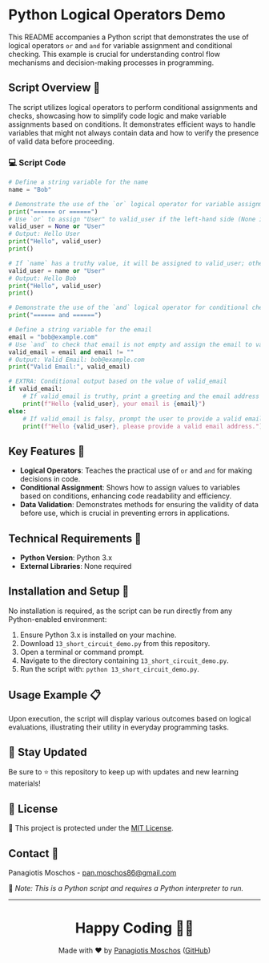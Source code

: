 
# Python Logical Operators Demo

This README accompanies a Python script that demonstrates the use of logical operators `or` and `and` for variable assignment and conditional checking. This example is crucial for understanding control flow mechanisms and decision-making processes in programming.

## Script Overview 📘

The script utilizes logical operators to perform conditional assignments and checks, showcasing how to simplify code logic and make variable assignments based on conditions. It demonstrates efficient ways to handle variables that might not always contain data and how to verify the presence of valid data before proceeding.

### :computer: Script Code

```python
# Define a string variable for the name
name = "Bob"

# Demonstrate the use of the `or` logical operator for variable assignment
print("====== or ======")
# Use `or` to assign "User" to valid_user if the left-hand side (None in this case) is falsy
valid_user = None or "User"
# Output: Hello User
print("Hello", valid_user)
print()

# If `name` has a truthy value, it will be assigned to valid_user; otherwise, "User" would be assigned
valid_user = name or "User"
# Output: Hello Bob
print("Hello", valid_user)
print()

# Demonstrate the use of the `and` logical operator for conditional checking
print("====== and ======")

# Define a string variable for the email
email = "bob@example.com"
# Use `and` to check that email is not empty and assign the email to valid_email if it's true
valid_email = email and email != ""
# Output: Valid Email: bob@example.com
print("Valid Email:", valid_email)

# EXTRA: Conditional output based on the value of valid_email
if valid_email:
    # If valid_email is truthy, print a greeting and the email address
    print(f"Hello {valid_user}, your email is {email}")
else:
    # If valid_email is falsy, prompt the user to provide a valid email address
    print(f"Hello {valid_user}, please provide a valid email address.")
```

## Key Features 🌟

- **Logical Operators**: Teaches the practical use of `or` and `and` for making decisions in code.
- **Conditional Assignment**: Shows how to assign values to variables based on conditions, enhancing code readability and efficiency.
- **Data Validation**: Demonstrates methods for ensuring the validity of data before use, which is crucial in preventing errors in applications.

## Technical Requirements 🔧

- **Python Version**: Python 3.x
- **External Libraries**: None required

## Installation and Setup 🚀

No installation is required, as the script can be run directly from any Python-enabled environment:
1. Ensure Python 3.x is installed on your machine.
2. Download `13_short_circuit_demo.py` from this repository.
3. Open a terminal or command prompt.
4. Navigate to the directory containing `13_short_circuit_demo.py`.
5. Run the script with: `python 13_short_circuit_demo.py`.

## Usage Example 📋

Upon execution, the script will display various outcomes based on logical evaluations, illustrating their utility in everyday programming tasks.

## 📢 Stay Updated
Be sure to ⭐ this repository to keep up with updates and new learning materials!

## 📄 License
🔐 This project is protected under the [MIT License](https://mit-license.org/).

## Contact 📧
Panagiotis Moschos - pan.moschos86@gmail.com

🔗 *Note: This is a Python script and requires a Python interpreter to run.*

---
<h1 align="center">Happy Coding 👨‍💻</h1>

<p align="center">
  Made with ❤️ by <a href="https://www.linkedin.com/in/panagiotis-moschos">Panagiotis Moschos</a> (<a href="https://github.com/pmoschos">GitHub</a>)
</p>
